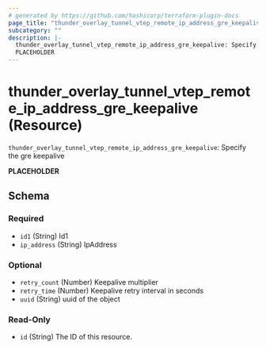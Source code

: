 ```yaml
---
# generated by https://github.com/hashicorp/terraform-plugin-docs
page_title: "thunder_overlay_tunnel_vtep_remote_ip_address_gre_keepalive Resource - terraform-provider-thunder"
subcategory: ""
description: |-
  thunder_overlay_tunnel_vtep_remote_ip_address_gre_keepalive: Specify the gre keepalive
  PLACEHOLDER
---
```


# thunder_overlay_tunnel_vtep_remote_ip_address_gre_keepalive (Resource)

`thunder_overlay_tunnel_vtep_remote_ip_address_gre_keepalive`: Specify the gre keepalive

__PLACEHOLDER__



<!-- schema generated by tfplugindocs -->
## Schema

### Required

- `id1` (String) Id1
- `ip_address` (String) IpAddress

### Optional

- `retry_count` (Number) Keepalive multiplier
- `retry_time` (Number) Keepalive retry interval in seconds
- `uuid` (String) uuid of the object

### Read-Only

- `id` (String) The ID of this resource.


